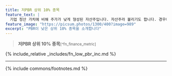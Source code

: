 ```yaml
---
title: 저PBR 상위 10% 종목
feature_text: |
  기업 청산 가치에 비해 주가가 낮게 형성된 자산주입니다. 자산주라 불리기도 합니다. 경우에 따라서는 기업 미래가 불투명하여 낮은 PBR을 보일 수도 있습니다.
feature_image: "https://picsum.photos/1300/400?image=989"
excerpt: "PBR이 낮은 상위 10% 종목을 소개합니다"
---
```


> **저PBR 상위 10% 종목**<small>[^fn_finance_metric]</small>

{% include_relative _includes/fn_low_pbr_inc.md %}

---
{% include commons/footnotes.md %}
